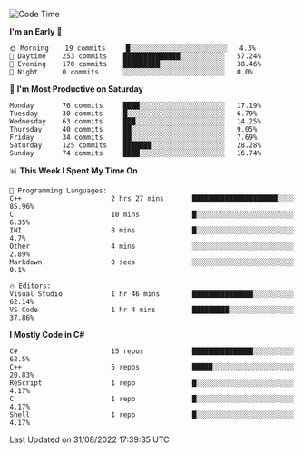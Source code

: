 <!--START_SECTION:waka-->
![Code Time](http://img.shields.io/badge/Code%20Time-810%20hrs%2020%20mins-blue)

**I'm an Early 🐤** 

```text
🌞 Morning    19 commits     █░░░░░░░░░░░░░░░░░░░░░░░░   4.3% 
🌆 Daytime    253 commits    ██████████████░░░░░░░░░░░   57.24% 
🌃 Evening    170 commits    █████████░░░░░░░░░░░░░░░░   38.46% 
🌙 Night      0 commits      ░░░░░░░░░░░░░░░░░░░░░░░░░   0.0%

```
📅 **I'm Most Productive on Saturday** 

```text
Monday       76 commits     ████░░░░░░░░░░░░░░░░░░░░░   17.19% 
Tuesday      30 commits     █░░░░░░░░░░░░░░░░░░░░░░░░   6.79% 
Wednesday    63 commits     ███░░░░░░░░░░░░░░░░░░░░░░   14.25% 
Thursday     40 commits     ██░░░░░░░░░░░░░░░░░░░░░░░   9.05% 
Friday       34 commits     ██░░░░░░░░░░░░░░░░░░░░░░░   7.69% 
Saturday     125 commits    ███████░░░░░░░░░░░░░░░░░░   28.28% 
Sunday       74 commits     ████░░░░░░░░░░░░░░░░░░░░░   16.74%

```


📊 **This Week I Spent My Time On** 

```text
💬 Programming Languages: 
C++                      2 hrs 27 mins       █████████████████████░░░░   85.96% 
C                        10 mins             █░░░░░░░░░░░░░░░░░░░░░░░░   6.35% 
INI                      8 mins              █░░░░░░░░░░░░░░░░░░░░░░░░   4.7% 
Other                    4 mins              ░░░░░░░░░░░░░░░░░░░░░░░░░   2.89% 
Markdown                 0 secs              ░░░░░░░░░░░░░░░░░░░░░░░░░   0.1%

🔥 Editors: 
Visual Studio            1 hr 46 mins        ███████████████░░░░░░░░░░   62.14% 
VS Code                  1 hr 4 mins         █████████░░░░░░░░░░░░░░░░   37.86%

```

**I Mostly Code in C#** 

```text
C#                       15 repos            ███████████████░░░░░░░░░░   62.5% 
C++                      5 repos             █████░░░░░░░░░░░░░░░░░░░░   20.83% 
ReScript                 1 repo              █░░░░░░░░░░░░░░░░░░░░░░░░   4.17% 
C                        1 repo              █░░░░░░░░░░░░░░░░░░░░░░░░   4.17% 
Shell                    1 repo              █░░░░░░░░░░░░░░░░░░░░░░░░   4.17%

```



 Last Updated on 31/08/2022 17:39:35 UTC
<!--END_SECTION:waka-->
